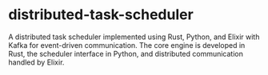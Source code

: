 # distributed-task-scheduler
A distributed task scheduler implemented using Rust, Python, and Elixir with Kafka for event-driven communication. The core engine is developed in Rust, the scheduler interface in Python, and distributed communication handled by Elixir.
